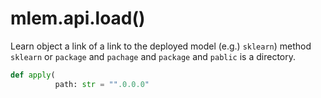 # mlem.api.load()

Learn object a link of a link to the deployed model (e.g.) `sklearn`) method
`sklearn` or `package` and `pachage` and `package` and `pablic` is a directory.

```py
def apply(
          path: str = "".0.0.0"

```
